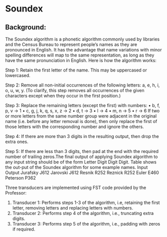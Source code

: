 # Soundex
## Background: 
The Soundex algorithm is a phonetic algorithm commonly used by libraries and the Census Bureau to represent people’s names as they
are pronounced in English. It has the advantage that name variations with minor spelling differences will map to the same representation, as long as they have the same pronunciation in English. Here is how the algorithm works:

Step 1: Retain the first letter of the name. This may be uppercased or lowercased.

Step 2: Remove all non-initial occurrences of the following letters: a, e, h, i, o, u, w, y. (To clarify, this step removes all occurrences of the given characters except when they occur in the first position.)

Step 3: Replace the remaining letters (except the first) with numbers:
• b, f, p, v → 1
• c, g, j, k, q, s, x, z → 2
• d, t → 3
• l → 4
• m, n → 5
• r → 6
If two or more letters from the same number group were adjacent in the original name (i.e. before any letter removal is done), then only replace the first of those letters with the corresponding number and ignore the others.

Step 4: If there are more than 3 digits in the resulting output, then drop the extra ones. 

Step 5: If there are less than 3 digits, then pad at the end with the required
number of trailing zeros.The final output of applying Soundex algorithm to any input string should be of the form Letter Digit Digit Digit. Table shows the out-put of the Soundex algorithm for some example names.
                                                Input        Output
                                                Jurafsky     J612
                                                Jarovski     J612
                                                Resnik       R252
                                                Reznick      R252
                                                Euler        E460
                                                Peterson     P362

Three transducers are implemented using FST code provided by the Professor:
1. Transducer 1: Performs steps 1-3 of the algorithm, i.e, retaining the first letter, removing letters and replacing letters with numbers.
2. Transducer 2: Performs step 4 of the algorithm, i.e., truncating extra digits.
3. Transducer 3: Performs step 5 of the algorithm, i.e., padding with zeros if required.
